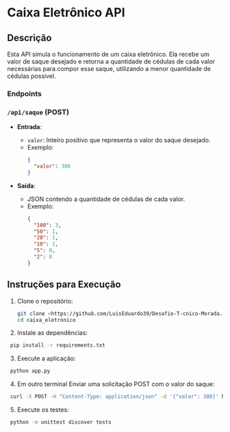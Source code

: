 # Caixa Eletrônico API

## Descrição

Esta API simula o funcionamento de um caixa eletrônico. Ela recebe um valor de saque desejado e retorna a quantidade de cédulas de cada valor necessárias para compor esse saque, utilizando a menor quantidade de cédulas possível.

### Endpoints

### `/api/saque` (POST)

- **Entrada**:
  - `valor`: Inteiro positivo que representa o valor do saque desejado.
  - Exemplo:
    ```json
    {
      "valor": 380
    }
    ```

- **Saída**:
  - JSON contendo a quantidade de cédulas de cada valor.
  - Exemplo:
    ```json
    {
      "100": 3,
      "50": 1,
      "20": 1,
      "10": 1,
      "5": 0,
      "2": 0
    }
    ```

## Instruções para Execução

1. Clone o repositório:
   ```bash
   git clone <https://github.com/LuisEduardo39/Desafio-T-cnico-Morada.ai.git>
   cd caixa_eletronico
   ```
2.	Instale as dependências:
   ```bash
    pip install -r requirements.txt
   ```
3.	Execute a aplicação:
   ```bash
    python app.py
   ```
4.  Em outro terminal Enviar uma solicitação POST com o valor do saque:
   ```bash
    curl -X POST -H "Content-Type: application/json" -d '{"valor": 380}' http://127.0.0.1:5000/api/saque
   ```
5.	Execute os testes:
   ```bash
    python -m unittest discover tests
   ```